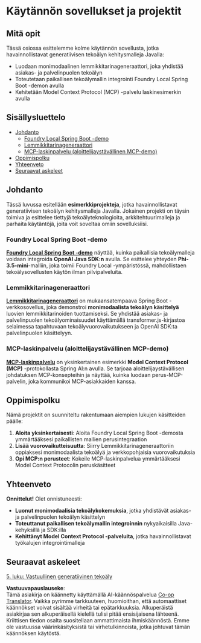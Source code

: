 <!--
CO_OP_TRANSLATOR_METADATA:
{
  "original_hash": "df269f529a172a0197ef28460bf1da9f",
  "translation_date": "2025-07-25T11:45:08+00:00",
  "source_file": "04-PracticalSamples/README.md",
  "language_code": "fi"
}
-->
# Käytännön sovellukset ja projektit

## Mitä opit
Tässä osiossa esittelemme kolme käytännön sovellusta, jotka havainnollistavat generatiivisen tekoälyn kehitysmalleja Javalla:
- Luodaan monimodaalinen lemmikkitarinageneraattori, joka yhdistää asiakas- ja palvelinpuolen tekoälyn
- Toteutetaan paikallisen tekoälymallin integrointi Foundry Local Spring Boot -demon avulla
- Kehitetään Model Context Protocol (MCP) -palvelu laskinesimerkin avulla

## Sisällysluettelo

- [Johdanto](../../../04-PracticalSamples)
  - [Foundry Local Spring Boot -demo](../../../04-PracticalSamples)
  - [Lemmikkitarinageneraattori](../../../04-PracticalSamples)
  - [MCP-laskinpalvelu (aloittelijaystävällinen MCP-demo)](../../../04-PracticalSamples)
- [Oppimispolku](../../../04-PracticalSamples)
- [Yhteenveto](../../../04-PracticalSamples)
- [Seuraavat askeleet](../../../04-PracticalSamples)

## Johdanto

Tässä luvussa esitellään **esimerkkiprojekteja**, jotka havainnollistavat generatiivisen tekoälyn kehitysmalleja Javalla. Jokainen projekti on täysin toimiva ja esittelee tiettyjä tekoälyteknologioita, arkkitehtuurimalleja ja parhaita käytäntöjä, joita voit soveltaa omiin sovelluksiisi.

### Foundry Local Spring Boot -demo

**[Foundry Local Spring Boot -demo](foundrylocal/README.md)** näyttää, kuinka paikallisia tekoälymalleja voidaan integroida **OpenAI Java SDK:n** avulla. Se esittelee yhteyden **Phi-3.5-mini**-malliin, joka toimii Foundry Local -ympäristössä, mahdollistaen tekoälysovellusten käytön ilman pilvipalveluita.

### Lemmikkitarinageneraattori

**[Lemmikkitarinageneraattori](petstory/README.md)** on mukaansatempaava Spring Boot -verkkosovellus, joka demonstroi **monimodaalista tekoälyn käsittelyä** luovien lemmikkitarinoiden tuottamiseksi. Se yhdistää asiakas- ja palvelinpuolen tekoälyominaisuudet käyttämällä transformer.js-kirjastoa selaimessa tapahtuvaan tekoälyvuorovaikutukseen ja OpenAI SDK:ta palvelinpuolen käsittelyyn.

### MCP-laskinpalvelu (aloittelijaystävällinen MCP-demo)

**[MCP-laskinpalvelu](mcp/calculator/README.md)** on yksinkertainen esimerkki **Model Context Protocol (MCP)** -protokollasta Spring AI:n avulla. Se tarjoaa aloittelijaystävällisen johdatuksen MCP-konsepteihin ja näyttää, kuinka luodaan perus-MCP-palvelin, joka kommunikoi MCP-asiakkaiden kanssa.

## Oppimispolku

Nämä projektit on suunniteltu rakentumaan aiempien lukujen käsitteiden päälle:

1. **Aloita yksinkertaisesti**: Aloita Foundry Local Spring Boot -demosta ymmärtääksesi paikallisten mallien perusintegraation
2. **Lisää vuorovaikutteisuutta**: Siirry Lemmikkitarinageneraattoriin oppiaksesi monimodaalista tekoälyä ja verkkopohjaisia vuorovaikutuksia
3. **Opi MCP:n perusteet**: Kokeile MCP-laskinpalvelua ymmärtääksesi Model Context Protocolin peruskäsitteet

## Yhteenveto

**Onnittelut!** Olet onnistuneesti:

- **Luonut monimodaalisia tekoälykokemuksia**, jotka yhdistävät asiakas- ja palvelinpuolen tekoälyn käsittelyn
- **Toteuttanut paikallisen tekoälymallin integroinnin** nykyaikaisilla Java-kehyksillä ja SDK:illa
- **Kehittänyt Model Context Protocol -palveluita**, jotka havainnollistavat työkalujen integrointimalleja

## Seuraavat askeleet

[5. luku: Vastuullinen generatiivinen tekoäly](../05-ResponsibleGenAI/README.md)

**Vastuuvapauslauseke**:  
Tämä asiakirja on käännetty käyttämällä AI-käännöspalvelua [Co-op Translator](https://github.com/Azure/co-op-translator). Vaikka pyrimme tarkkuuteen, huomioithan, että automaattiset käännökset voivat sisältää virheitä tai epätarkkuuksia. Alkuperäistä asiakirjaa sen alkuperäisellä kielellä tulisi pitää ensisijaisena lähteenä. Kriittisen tiedon osalta suositellaan ammattimaista ihmiskäännöstä. Emme ole vastuussa väärinkäsityksistä tai virhetulkinnoista, jotka johtuvat tämän käännöksen käytöstä.